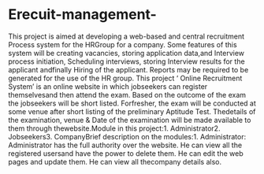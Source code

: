 # Erecuit-management-
This project is aimed at developing a web-based and central recruitment Process system for the HRGroup for a company. Some features of this system will be creating vacancies, storing application data,and Interview process initiation, Scheduling interviews, storing Interview results for the applicant andfinally Hiring of the applicant. Reports may be required to be generated for the use of the HR group.
This project ‘
Online Recruitment
System’ 
 is an online website in which jobseekers can register themselvesand then attend the exam. Based on the outcome of the exam the jobseekers will be short listed. Forfresher, the exam will be conducted at some venue after short listing of the preliminary Aptitude Test. Thedetails of the examination, venue & Date of the examination will be made available to them through thewebsite.Module in this project:1. Administrator2. Jobseekers3. CompanyBrief description on the modules:1. Administrator: Administrator has the full authority over the website. He can view all the registered usersand have the power to delete them. He can edit the web pages and update them. He can view all thecompany details also.
